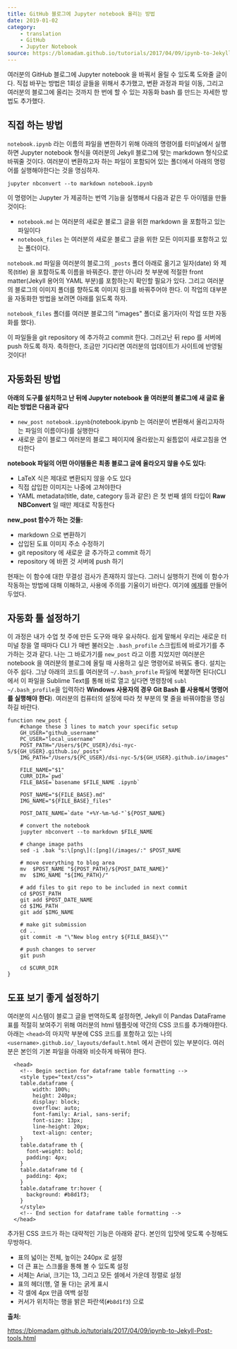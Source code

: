 ```yaml
---
title: GitHub 블로그에 Jupyter notebook 올리는 방법
date: 2019-01-02
category:
    - translation
    - GitHub
    - Jupyter Notebook
source: https://blomadam.github.io/tutorials/2017/04/09/ipynb-to-Jekyll-Post-tools.html
---
```


여러분의 GitHub 블로그에 Jupyter notebook 을 바꿔서 올릴 수 있도록 도와줄 글이다. 
직접 바꾸는 방법은 1회성 글들을 위해서 추가했고, 변환 과정과 파일 이동, 그리고 여러분의 블로그에 올리는 것까지
한 번에 할 수 있는 자동화 bash 를 만드는 자세한 방법도 추가했다.

## 직접 하는 방법

`notebook.ipynb` 라는 이름의 파일을 변한하기 위해 아래의 명령어를 터미널에서 실행하면 Jupyter notebook 형식을
여러분의 Jekyll 블로그에 맞는 markdown 형식으로 바꿔줄 것이다. 여러분이 변환하고자 하는 파일이 포함되어 있는
폴더에서 아래의 명렁어를 실행해야한다는 것을 명심하자.

```
jupyter nbconvert --to markdown notebook.ipynb
```

이 명령어는 Jupyter 가 제공하는 번역 기능을 실행해서 다음과 같은 두 아이템을 만들 것이다:
* `notebook.md` 는 여러분의 새로운 블로그 글을 위한 markdown 을 포함하고 있는 파일이다
* `notebook_files` 는 여러분의 새로운 블로그 글을 위한 모든 이미지를 포함하고 있는 폴더이다.

`notebook.md` 파일을 여러분의 블로그의 `_posts` 폴더 아래로 옮기고 일자(date) 와 제목(title) 을 포함하도록 이름을 바꿔준다.
뿐만 아니라 첫 부분에 적절한 front matter(Jekyll 용어의 YAML 부분)를 포함하는지 확인할 필요가 있다.
그리고 여러분의 블로그의 이미지 폴더를 향하도록 이미지 링크를 바꿔주어야 한다.
이 작업의 대부분을 자동화한 방법을 보려면 아래를 읽도록 하자.

`notebook_files` 폴더를 여러분 블로그의 "images" 폴더로 옮기자(이 작업 또한 자동화를 했다).

이 파일들을 git repository 에 추가하고 commit 한다. 그러고난 뒤 repo 를 서버에 push 하도록 하자.
축하한다, 조금만 기다리면 여러분의 업데이트가 사이트에 반영될 것이다!

## 자동화된 방법

**아래의 도구를 설치하고 난 뒤에 Jupyter notebook 을 여러분의 블로그에 새 글로 올리는 방법은 다음과 같다**

* `new_post notebook.ipynb`(notebook.ipynb 는 여러분이 변환해서 올리고자하는 파일의 이름이다)를 실행한다
* 새로운 글이 블로그 여러분의 블로그 페이지에 올라왔는지 쉴틈없이 새로고침을 연타한다

**notebook 파일의 어떤 아이템들은 최종 블로그 글에 올라오지 않을 수도 있다:**

* LaTeX 식은 제대로 변환되지 않을 수도 있다
* 직접 삽입한 이미지는 나중에 고쳐야한다
* YAML metadata(title, date, category 등과 같은) 은 첫 번째 셀의 타입이 **Raw NBConvert** 일 때만 제대로 작동한다

**new_post 함수가 하는 것들:**

* markdown 으로 변환하기
* 삽입된 도표 이미지 주소 수정하기
* git repository 에 새로운 글 추가하고 commit 하기
* repository 에 바뀐 것 서버에 push 하기

현재는 이 함수에 대한 무결성 검사가 존재하지 않는다. 그러니 실행하기 전에 이 함수가 작동하는 방법에 대해 이해하고, 사용에 주의를 기울이기 바란다.
여기에 [예제](https://blomadam.github.io/tutorials/2017/04/08/Example_post.html)를 만들어 두었다.

## 자동화 툴 설정하기

이 과정은 내가 수업 첫 주에 만든 도구와 매우 유사하다.
쉽게 말해서 우리는 새로운 터미널 창을 열 때마다 CLI 가 매번 불러오는 `.bash_profile` 스크립트에 바로가기를 추가하는 것과 같다.
나는 그 바로가기를 `new_post` 라고 이름 지었지만 여러분은 notebook 을 여러분의 블로그에 올릴 때 사용하고 싶은 명령어로 바꿔도 좋다.
설치는 아주 쉽다. 그냥 아래의 코드를 여러분의 `~/.bash_profile` 파일에 복붙하면 된다(CLI 에서 이 파일을 Sublime Text를 통해 바로 열고 싶다면 명령창에 `subl ~/.bash_profile`을 입력하라 **Windows 사용자의 경우 Git Bash 를 사용해서 명령어를 실행해야 한다**).
여러분의 컴퓨터의 설정에 따라 첫 부분의 몇 줄을 바꿔야함을 명심하길 바란다.

```
function new_post {
    #change these 3 lines to match your specific setup
    GH_USER="github_username"
    PC_USER="local_username"
    POST_PATH="/Users/${PC_USER}/dsi-nyc-5/${GH_USER}.github.io/_posts"
    IMG_PATH="/Users/${PC_USER}/dsi-nyc-5/${GH_USER}.github.io/images"

    FILE_NAME="$1"
    CURR_DIR=`pwd`
    FILE_BASE=`basename $FILE_NAME .ipynb`

    POST_NAME="${FILE_BASE}.md"
    IMG_NAME="${FILE_BASE}_files"

    POST_DATE_NAME=`date "+%Y-%m-%d-"`${POST_NAME}

    # convert the notebook
    jupyter nbconvert --to markdown $FILE_NAME

    # change image paths
    sed -i .bak "s:\[png\](:[png](/images/:" $POST_NAME

    # move everything to blog area
    mv  $POST_NAME "${POST_PATH}/${POST_DATE_NAME}"
    mv  $IMG_NAME "${IMG_PATH}/"

    # add files to git repo to be included in next commit
    cd $POST_PATH
    git add $POST_DATE_NAME
    cd $IMG_PATH
    git add $IMG_NAME

    # make git submission
    cd ..
    git commit -m "\"New blog entry ${FILE_BASE}\""

    # push changes to server
    git push

    cd $CURR_DIR
}
```

## 도표 보기 좋게 설정하기

여러분의 시스템이 블로그 글을 번역하도록 설정하면, Jekyll 이 Pandas DataFrame 표를 적절히 보여주기 위해 여러분의 html 템플릿에
약간의 CSS 코드를 추가해야한다. 
아래는 `<head>`의 마지막 부분에 CSS 코드를 포함하고 있는 나의 `<username>.github.io/_layouts/default.html` 에서 관련이 있는 부분이다.
여러분은 본인의 기본 파일을 아래와 비슷하게 바꿔야 한다.

```
  <head>
    <!-- Begin section for dataframe table formatting -->
    <style type="text/css">
    table.dataframe {
        width: 100%;
        height: 240px;
        display: block;
        overflow: auto;
        font-family: Arial, sans-serif;
        font-size: 13px;
        line-height: 20px;
        text-align: center;
    }
    table.dataframe th {
      font-weight: bold;
      padding: 4px;
    }
    table.dataframe td {
      padding: 4px;
    }
    table.dataframe tr:hover {
      background: #b8d1f3; 
    }
    </style>
    <!-- End section for dataframe table formatting -->
  </head>
```

추가된 CSS 코드가 하는 대략적인 기능은 아래와 같다. 본인의 입맛에 맞도록 수정해도 무방하다.

* 표의 넓이는 전체, 높이는 240px 로 설정
* 더 큰 표는 스크롤을 통해 볼 수 있도록 설정
* 서체는 Arial, 크기는 13, 그리고 모든 셀에서 가운데 정렬로 설정
* 표의 헤더(행, 열 둘 다)는 굵게 표시
* 각 셀에 4px 만큼 여백 설정
* 커서가 위치하는 행을 밝은 파란색(`#b8d1f3`) 으로 

**출처:**

<https://blomadam.github.io/tutorials/2017/04/09/ipynb-to-Jekyll-Post-tools.html>
